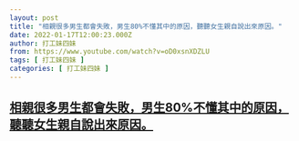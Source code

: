```yaml
---
layout: post
title: "相親很多男生都會失敗，男生80%不懂其中的原因，聽聽女生親自說出來原因。"
date: 2022-01-17T12:00:23.000Z
author: 打工妹四妹
from: https://www.youtube.com/watch?v=oD0xsnXDZLU
tags: [ 打工妹四妹 ]
categories: [ 打工妹四妹 ]
---
```

<!--1642420823000-->
[相親很多男生都會失敗，男生80%不懂其中的原因，聽聽女生親自說出來原因。](https://www.youtube.com/watch?v=oD0xsnXDZLU)
------

<div>

</div>
